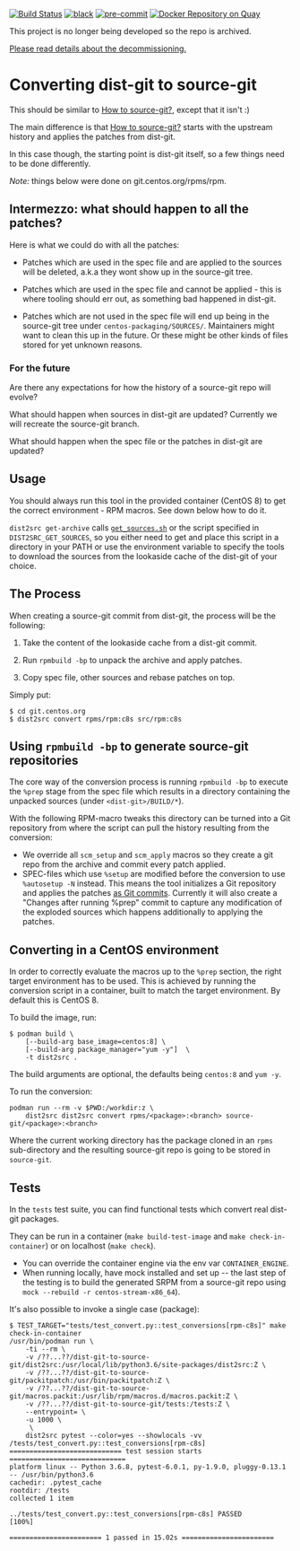 [![Build Status](https://zuul-ci.org/gated.svg)](https://softwarefactory-project.io/zuul/t/local/builds?project=packit-service/dist2src)
[![black](https://img.shields.io/badge/code%20style-black-000000.svg)](https://github.com/psf/black)
[![pre-commit](https://img.shields.io/badge/pre--commit-enabled-brightgreen?logo=pre-commit&logoColor=white)](https://github.com/pre-commit/pre-commit)
[![Docker Repository on Quay](https://quay.io/repository/packit/dist2src/status "Docker Repository on Quay")](https://quay.io/repository/packit/dist2src)

This project is no longer being developed so the repo is archived.

[Please read details about the decommissioning.](https://github.com/packit/source-git-onboarding#decommissioning)

# Converting dist-git to source-git

This should be similar to [How to source-git?], except that it isn't :)

The main difference is that [How to source-git?] starts with the upstream
history and applies the patches from dist-git.

In this case though, the starting point is dist-git itself, so a few things
need to be done differently.

_Note:_ things below were done on git.centos.org/rpms/rpm.

## Intermezzo: what should happen to all the patches?

Here is what we could do with all the patches:

- Patches which are used in the spec file and are applied to the sources will
  be deleted, a.k.a they wont show up in the source-git tree.

- Patches which are used in the spec file and cannot be applied - this is
  where tooling should err out, as something bad happened in dist-git.

- Patches which are not used in the spec file will end up being in the
  source-git tree under `centos-packaging/SOURCES/`. Maintainers might want to
  clean this up in the future. Or these might be other kinds of files stored
  for yet unknown reasons.

### For the future

Are there any expectations for how the history of a source-git repo will
evolve?

What should happen when sources in dist-git are updated? Currently we will
recreate the source-git branch.

What should happen when the spec file or the patches in dist-git are updated?

## Usage

You should always run this tool in the provided container (CentOS 8) to get the
correct environment - RPM macros. See down below how to do it.

`dist2src get-archive` calls [`get_sources.sh`] or the script specified in
`DIST2SRC_GET_SOURCES`, so you either need to get and place this script in a
directory in your PATH or use the environment variable to specify the tools to
download the sources from the lookaside cache of the dist-git of your choice.

## The Process

When creating a source-git commit from dist-git, the process will be the
following:

1. Take the content of the lookaside cache from a dist-git commit.

2. Run `rpmbuild -bp` to unpack the archive and apply patches.

3. Copy spec file, other sources and rebase patches on top.

Simply put:

    $ cd git.centos.org
    $ dist2src convert rpms/rpm:c8s src/rpm:c8s

## Using `rpmbuild -bp` to generate source-git repositories

The core way of the conversion process is running `rpmbuild -bp` to execute the
`%prep` stage from the spec file which results in a directory containing the
unpacked sources (under `<dist-git>/BUILD/*`).

With the following RPM-macro tweaks this directory can be turned into a Git
repository from where the script can pull the history resulting from the
conversion:

- We override all `scm_setup` and `scm_apply` macros so they create a git repo
  from the archive and commit every patch applied.
- SPEC-files which use `%setup` are modified before the conversion to use
  `%autosetup -N` instead. This means the tool initializes a Git repository and
  applies the patches [as Git commits](packitpatch). Currently it will also
  create a "Changes after running %prep" commit to capture any modification of
  the exploded sources which happens additionally to applying the patches.

## Converting in a CentOS environment

In order to correctly evaluate the macros up to the `%prep` section, the right
target environment has to be used. This is achieved by running the conversion
script in a container, built to match the target environment. By default this
is CentOS 8.

To build the image, run:

```
$ podman build \
    [--build-arg base_image=centos:8] \
    [--build-arg package_manager="yum -y"]  \
    -t dist2src .
```

The build arguments are optional, the defaults being `centos:8` and `yum -y`.

To run the conversion:

```
podman run --rm -v $PWD:/workdir:z \
    dist2src dist2src convert rpms/<package>:<branch> source-git/<package>:<branch>
```

Where the current working directory has the package cloned in an `rpms`
sub-directory and the resulting source-git repo is going to be stored in
`source-git`.

[how to source-git?]: https://packit.dev/docs/source-git/how-to-source-git/
[`get_sources.sh`]: https://wiki.centos.org/Sources#get_sources.sh_script
[rebase-helper's `get_applied_patches()`]: https://github.com/rebase-helper/rebase-helper/blob/e98f4f6b14e2ca2e8cbb8a8fbeb6935e5d0cf289/rebasehelper/specfile.py#L351

## Tests

In the `tests` test suite, you can find functional tests which convert
real dist-git packages.

They can be run in a container (`make build-test-image` and
`make check-in-container`) or on localhost (`make check`).

- You can override the container engine via the env var `CONTAINER_ENGINE`.
- When running locally, have mock installed and set up -- the last step of
  the testing is to build the generated SRPM from a source-git repo
  using `mock --rebuild -r centos-stream-x86_64`).

It's also possible to invoke a single case (package):

```
$ TEST_TARGET="tests/test_convert.py::test_conversions[rpm-c8s]" make check-in-container
/usr/bin/podman run \
	-ti --rm \
	-v /??...??/dist-git-to-source-git/dist2src:/usr/local/lib/python3.6/site-packages/dist2src:Z \
	-v /??...??/dist-git-to-source-git/packitpatch:/usr/bin/packitpatch:Z \
	-v /??...??/dist-git-to-source-git/macros.packit:/usr/lib/rpm/macros.d/macros.packit:Z \
	-v /??...??/dist-git-to-source-git/tests:/tests:Z \
	--entrypoint= \
	-u 1000 \
	 \
	dist2src pytest --color=yes --showlocals -vv /tests/test_convert.py::test_conversions[rpm-c8s]
============================ test session starts =============================
platform linux -- Python 3.6.8, pytest-6.0.1, py-1.9.0, pluggy-0.13.1 -- /usr/bin/python3.6
cachedir: .pytest_cache
rootdir: /tests
collected 1 item

../tests/test_convert.py::test_conversions[rpm-c8s] PASSED             [100%]

======================= 1 passed in 15.02s =======================
```
